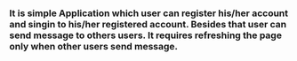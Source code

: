### It is simple Application which user can  register his/her account and singin to his/her  registered account. Besides that user can send message to others users. It requires refreshing the page  only when other users send message.